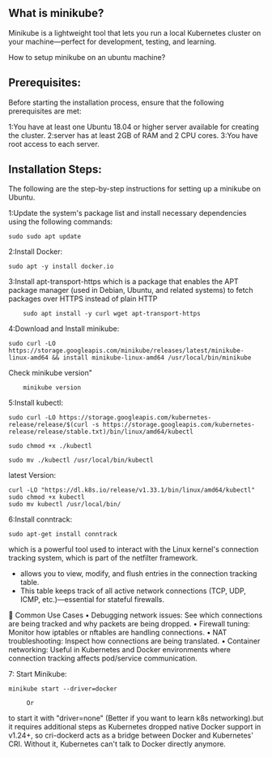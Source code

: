 What is minikube?
------------------
Minikube is a lightweight tool that lets you run a local Kubernetes cluster on your machine—perfect for development, testing, and learning.

How to setup minikube on an ubuntu machine?

Prerequisites:
--------------
Before starting the installation process, ensure that the following prerequisites are met:

1:You have at least  one Ubuntu 18.04 or higher server available for creating the cluster.
2:server has at least 2GB of RAM and 2 CPU cores.
3:You have root access to each server.

Installation Steps:
--------------------

The following are the step-by-step instructions for setting up a minikube on Ubuntu.

1:Update the system's package list and install necessary dependencies using the following commands:

	sudo sudo apt update
	
2:Install Docker:
	
	sudo apt -y install docker.io
	
3:Install apt-transport-https which is a package that enables the APT package manager (used in Debian, Ubuntu, and related systems) to fetch packages over HTTPS instead of plain HTTP

        sudo apt install -y curl wget apt-transport-https

4:Download and Install minikube:

	sudo curl -LO https://storage.googleapis.com/minikube/releases/latest/minikube-linux-amd64 && install minikube-linux-amd64 /usr/local/bin/minikube
  
  Check minikube version"
  
		minikube version

5:Install kubectl: 

	sudo curl -LO https://storage.googleapis.com/kubernetes-release/release/$(curl -s https://storage.googleapis.com/kubernetes-release/release/stable.txt)/bin/linux/amd64/kubectl

	sudo chmod +x ./kubectl

	sudo mv ./kubectl /usr/local/bin/kubectl

latest Version:

	curl -LO "https://dl.k8s.io/release/v1.33.1/bin/linux/amd64/kubectl"
	sudo chmod +x kubectl
	sudo mv kubectl /usr/local/bin/

6:Install conntrack: 

	sudo apt-get install conntrack

which is a powerful tool used to interact with the Linux kernel's connection tracking system, which is part of the netfilter framework.
 - allows you to view, modify, and flush entries in the connection tracking table.
 - This table keeps track of all active network connections (TCP, UDP, ICMP, etc.)—essential for stateful firewalls.

🧰 Common Use Cases
• Debugging network issues: See which connections are being tracked and why packets are being dropped.
• Firewall tuning: Monitor how iptables or nftables are handling connections.
• NAT troubleshooting: Inspect how connections are being translated.
• Container networking: Useful in Kubernetes and Docker environments where connection tracking affects pod/service communication.

7: Start Minikube:

    minikube start --driver=docker
 	
		 Or
to start it with "driver=none" (Better if you want to learn k8s networking).but it requires additional steps as Kubernetes dropped native Docker support in v1.24+, so cri-dockerd acts as a bridge between Docker and Kubernetes' CRI. Without it, Kubernetes can't talk to Docker directly anymore.
